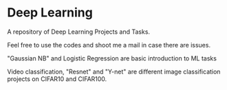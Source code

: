 #  Deep Learning 
A repository of Deep Learning Projects and Tasks.

Feel free to use the codes and shoot me a mail in case there are issues.

"Gaussian NB" and Logistic Regression are basic introduction to ML tasks 

Video classification, "Resnet" and "Y-net" are different image classification projects on CIFAR10 and CIFAR100.